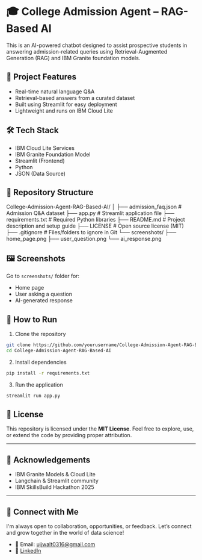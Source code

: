 # 🎓 College Admission Agent – RAG-Based AI 

This is an AI-powered chatbot designed to assist prospective students in answering admission-related queries using Retrieval-Augmented Generation (RAG) and IBM Granite foundation models.

## 🚀 Project Features
- Real-time natural language Q&A
- Retrieval-based answers from a curated dataset
- Built using Streamlit for easy deployment
- Lightweight and runs on IBM Cloud Lite

## 🛠️ Tech Stack
- IBM Cloud Lite Services
- IBM Granite Foundation Model
- Streamlit (Frontend)
- Python
- JSON (Data Source)

## 📂 Repository Structure

College-Admission-Agent-RAG-Based-AI/
│
├── admission_faq.json         # Admission Q&A dataset
├── app.py                     # Streamlit application file
├── requirements.txt           # Required Python libraries
├── README.md                  # Project description and setup guide
├── LICENSE                    # Open source license (MIT)
├── .gitignore                 # Files/folders to ignore in Git
└── screenshots/
    ├── home_page.png
    ├── user_question.png
    └── ai_response.png


## 🖼️ Screenshots
Go to `screenshots/` folder for:
- Home page
- User asking a question
- AI-generated response

## 🧪 How to Run
1. Clone the repository  
```bash
git clone https://github.com/yourusername/College-Admission-Agent-RAG-Based-AI.git
cd College-Admission-Agent-RAG-Based-AI
```

2. Install dependencies  
```bash
pip install -r requirements.txt
```

3. Run the application  
```bash
streamlit run app.py
```

## 🔐 License
This repository is licensed under the **MIT License**. Feel free to explore, use, or extend the code by providing proper attribution.

---

## 📄 Acknowledgements
- IBM Granite Models & Cloud Lite
- Langchain & Streamlit community
- IBM SkillsBuild Hackathon 2025

---

## 🤛 Connect with Me

I'm always open to collaboration, opportunities, or feedback.
Let’s connect and grow together in the world of data science!

* 📧 Email: [ujjwalt0316@gmail.com](mailto:ujjwalt0316@gmail.com)
* 💼 [LinkedIn](https://www.linkedin.com/in/ujjwal-tyagi0316)

